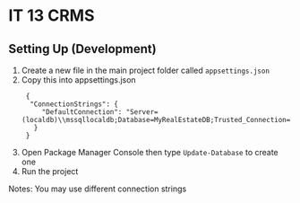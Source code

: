 # IT 13 CRMS

## Setting Up (Development)
1. Create a new file in the main project folder called `appsettings.json`
2. Copy this into appsettings.json
   ```
    {
     "ConnectionStrings": {
        "DefaultConnection": "Server=(localdb)\\mssqllocaldb;Database=MyRealEstateDB;Trusted_Connection=True;"
      }
    }
   ```
3. Open Package Manager Console then type `Update-Database` to create one
4. Run the project
   
Notes: You may use different connection strings
   
